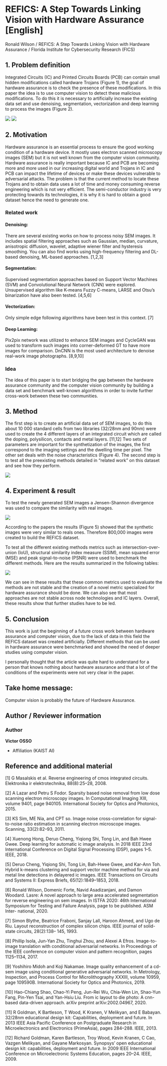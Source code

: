 # REFICS: A Step Towards Linking Vision with Hardware Assurance [English]

Ronald Wilson / REFICS: A Step Towards Linking Vision with Hardware Assurance / Florida Institute for Cybersecurity Research (FICS) 

##  1. Problem definition

Integrated Circuits (IC) and Printed Circuits Boards (PCB) can contain small hidden modifications called hardware Trojans (Figure 1), the goal of hardware assurance is to check the presence of these modifications. In this paper the idea is to use computer vision to detect these malicious modifications. To do this it is necessary to artificially increase the existing data set and use denoising, segmentation, vectorization and deep learning to process the images (Figure 2).

![](../../.gitbook/assets/2022spring/66/image1.png)
![](../../.gitbook/assets/2022spring/66/image2.png)

## 2. Motivation

Hardware assurance is an essential process to ensure the good working condition of a hardware device. It mostly uses electron scanned microscopy images (SEM) but it is not well known from the computer vision community. Hardware assurance is really important because IC and PCB are becoming more and more used in our increasing digital world and Trojans in IC and PCB can impact the lifetime of devices or make these devices vulnerable to adversarial attacks. The problem is that the current method to locate these Trojans and to obtain data uses a lot of time and money consuming reverse engineering which is not very efficient. The semi-conductor industry is very protecting towards its technologies, it is why it is hard to obtain a good dataset hence the need to generate one.


### Related work

#### Denoising:

There are several existing works on how to process noisy SEM images. It includes spatial filtering approaches such as Gaussian, median, curvature, anisotropic diffusion, wavelet, adaptive wiener filter and hysteresis smoothing. You can also find works using high-frequency filtering and DL-based denoising, ML-based approaches. [1,2,3]

#### Segmentation:

Supervised segmentation approaches based on Support Vector Machines (SVM) and Convolutional Neural Network (CNN) were explored. Unsupervised algorithm like K-means Fuzzy C-means, LARSE and Otsu’s binarization have also been tested. [4,5,6]

#### Vectorization:

Only simple edge following algorithms have been test in this context. [7]

#### Deep Learning:

Pix2pix network was utilized to enhance SEM images and CycleGAN was used to transform such images into corner-deformed GT to have more images for comparison. DnCNN is the most used architecture to denoise real-work image photographs. [8,9,10]



### Idea

The idea of this paper is to start bridging the gap between the hardware assurance community and the computer vision community by building a data set and benchmark well-known algorithms in order to invite further cross-work between these two communities. 


## 3. Method

The first step is to create an artificial data set of SEM images, to do this about 10 000 standard cells from two libraries (32/28nm and 90nm) were used to create the 4 different layers of an integrated circuit which are called the doping, polysilicon, contacts and metal layers. [11,12] Two sets of parameters are important for the synthetization of the images, the first correspond to the imaging settings and the dwelling time per pixel. The other set deals with the noise characteristics (Figure 4).
The second step is to test all the preexisting methods detailed in “related work” on this dataset and see how they perform. 

![](../../.gitbook/assets/2022spring/66/image3.png)

## 4. Experiment & result


To test the newly generated SEM images a Jensen-Shannon divergence was used to compare the similarity with real images.

![](../../.gitbook/assets/2022spring/66/image4.png)

According to the papers the results (Figure 5) showed that the synthetic images were very similar to reals ones. Therefore 800,000 images were created to build the REFICS dataset.

To test all the different existing methods metrics such as intersection-over-union (IoU), structural similarity index measure (SSIM), mean squared error (MSE) and peak signal-to-noise (PSNR) were used to benchmark the different methods. Here are the results summarized in the following tables:

![](../../.gitbook/assets/2022spring/66/image5.png)

We can see in these results that these common metrics used to evaluate the methods are not stable and the creation of a novel metric specialized for hardware assurance should be done. We can also see that most approaches are not stable across node technologies and IC layers. 
Overall, these results show that further studies have to be led.


## 5. Conclusion

This work is just the beginning of a future cross work between hardware assurance and computer vision, due to the lack of data in this field the REFICS dataset was created artificially. Different methods that can be used in hardware assurance were benchmarked and showed the need of deeper studies using computer vision.

I personally thought that the article was quite hard to understand for a person that knows nothing about hardware assurance and that a lot of the conditions of the experiments were not very clear in the paper. 


## Take home message:

Computer vision is probably the future of Hardware Assurance.

## Author / Reviewer information

### Author

**Victor OSSO** 

* Affiliation \(KAIST AI\)


## Reference and additional material

[1] G Masalskis et al. Reverse engineering of cmos integrated circuits. Elektronika ir elektrotechnika, 88(8):25–28, 2008.

[2] A Lazar and Petru S Fodor. Sparsity based noise removal from low dose scanning electron microscopy images. In Computational Imaging XIII, volume 9401, page 940105. International Society for Optics and Photonics, 2015.

[3] KS Sim, ME Nia, and CPT so. Image noise cross-correlation for signal-to-noise ratio estimation in scanning electron microscope images. Scanning, 33(2):82–93, 2011. 

[4] Xuenong Hong, Deruo Cheng, Yiqiong Shi, Tong Lin, and Bah Hwee Gwee. Deep learning for automatic ic image analysis. In 2018 IEEE 23rd International Conference on Digital Signal Processing (DSP), pages 1–5. IEEE, 2018. 

[5] Deruo Cheng, Yiqiong Shi, Tong Lin, Bah-Hwee Gwee, and Kar-Ann Toh. Hybrid k-means clustering and support vector machine method for via and metal line detections in delayered ic images. IEEE Transactions on Circuits and Systems II: Express Briefs, 65(12):1849–1853, 2018.

[6] Ronald Wilson, Domenic Forte, Navid Asadizanjani, and Damon Woodard. Lasre: A novel approach to large area accelerated segmentation for reverse engineering on sem images. In ISTFA 2020: 46th International Symposium for Testing and Failure Analysis, page to be published. ASM Inter- national, 2020. 

[7] Simon Blythe, Beatrice Fraboni, Sanjay Lall, Haroon Ahmed, and Ugo de Riu. Layout reconstruction of complex silicon chips. IEEE journal of solid-state circuits, 28(2):138– 145, 1993. 

[8] Phillip Isola, Jun-Yan Zhu, Tinghui Zhou, and Alexei A Efros. Image-to-image translation with conditional adversarial networks. In Proceedings of the IEEE conference on computer vision and pattern recognition, pages 1125–1134, 2017. 

[9] Yoshihiro Midoh and Koji Nakamae. Image quality enhancement of a cd-sem image using conditional generative adversarial networks. In Metrology, Inspection, and Process Control for Microlithography XXXIII, volume 10959, page 109590B. International Society for Optics and Photonics, 2019. 

[10] Hao-Chiang Shao, Chao-Yi Peng, Jun-Rei Wu, Chia-Wen Lin, Shao-Yun Fang, Pin-Yen Tsai, and Yan-Hsiu Liu. From ic layout to die photo: A cnn-based data-driven approach. arXiv preprint arXiv:2002.04967, 2020.

[11] R Goldman, K Bartleson, T Wood, K Kranen, V Melikyan, and E Babayan. 32/28nm educational design kit: Capabilities, deployment and future. In 2013 IEEE Asia Pacific Conference on Postgraduate Research in Microelectronics and Electronics (PrimeAsia), pages 284–288. IEEE, 2013. 

[12] Richard Goldman, Karen Bartleson, Troy Wood, Kevin Kranen, C Cao, Vazgen Melikyan, and Gayane Markosyan. Synopsys’ open educational design kit: capabilities, deployment and future. In 2009 IEEE International Conference on Microelectronic Systems Education, pages 20–24. IEEE, 2009. 







